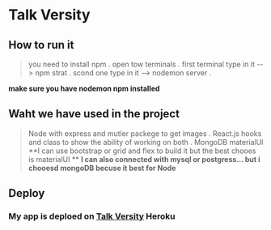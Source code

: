 # Talk Versity



## How to run it

> you need to install npm .
> open tow terminals .
> first terminal type in it --> npm strat .
> scond one type in it --> nodemon server .

**make sure you have nodemon npm installed**

## Waht we have used in the project

> Node with express and mutler packege to get images .
> React.js hooks and class to show the ability of working on both . 
> MongoDB
> materialUI 
**I can use bootstrap or grid and flex to build it but the best chooes is materialUI **
**I can also connected with mysql or postgress... but i chooesd mongoDB becuse it best for Node**

## Deploy

### My app is deploed on [Talk Versity](https://talkversity-app.herokuapp.com/) Heroku
